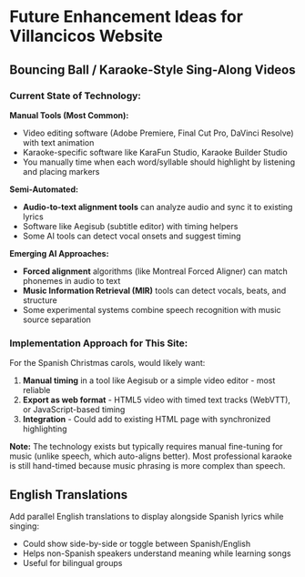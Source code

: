 # Future Enhancement Ideas for Villancicos Website

## Bouncing Ball / Karaoke-Style Sing-Along Videos

### Current State of Technology:

**Manual Tools (Most Common):**
- Video editing software (Adobe Premiere, Final Cut Pro, DaVinci Resolve) with text animation
- Karaoke-specific software like KaraFun Studio, Karaoke Builder Studio
- You manually time when each word/syllable should highlight by listening and placing markers

**Semi-Automated:**
- **Audio-to-text alignment tools** can analyze audio and sync it to existing lyrics
- Software like Aegisub (subtitle editor) with timing helpers
- Some AI tools can detect vocal onsets and suggest timing

**Emerging AI Approaches:**
- **Forced alignment** algorithms (like Montreal Forced Aligner) can match phonemes in audio to text
- **Music Information Retrieval (MIR)** tools can detect vocals, beats, and structure
- Some experimental systems combine speech recognition with music source separation

### Implementation Approach for This Site:

For the Spanish Christmas carols, would likely want:
1. **Manual timing** in a tool like Aegisub or a simple video editor - most reliable
2. **Export as web format** - HTML5 video with timed text tracks (WebVTT), or JavaScript-based timing
3. **Integration** - Could add to existing HTML page with synchronized highlighting

**Note:** The technology exists but typically requires manual fine-tuning for music (unlike speech, which auto-aligns better). Most professional karaoke is still hand-timed because music phrasing is more complex than speech.

## English Translations

Add parallel English translations to display alongside Spanish lyrics while singing:
- Could show side-by-side or toggle between Spanish/English
- Helps non-Spanish speakers understand meaning while learning songs
- Useful for bilingual groups
